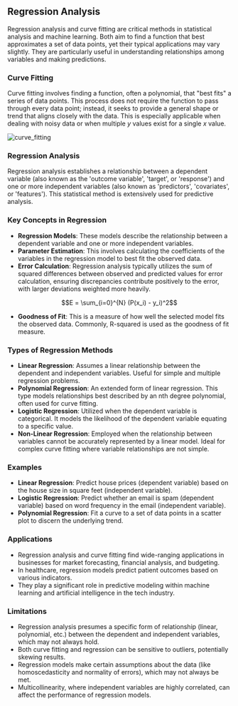## Regression Analysis

Regression analysis and curve fitting are critical methods in statistical analysis and machine learning. Both aim to find a function that best approximates a set of data points, yet their typical applications may vary slightly. They are particularly useful in understanding relationships among variables and making predictions.

### Curve Fitting

Curve fitting involves finding a function, often a polynomial, that "best fits" a series of data points. This process does not require the function to pass through every data point; instead, it seeks to provide a general shape or trend that aligns closely with the data. This is especially applicable when dealing with noisy data or when multiple $y$ values exist for a single $x$ value.

![curve_fitting](https://github.com/djeada/Numerical-Methods/assets/37275728/03a26675-9baa-4557-92fb-2ab86c9d7b7c)

### Regression Analysis

Regression analysis establishes a relationship between a dependent variable (also known as the 'outcome variable', 'target', or 'response') and one or more independent variables (also known as 'predictors', 'covariates', or 'features'). This statistical method is extensively used for predictive analysis.

### Key Concepts in Regression

- **Regression Models**: These models describe the relationship between a dependent variable and one or more independent variables.
- **Parameter Estimation**: This involves calculating the coefficients of the variables in the regression model to best fit the observed data.
- **Error Calculation**: Regression analysis typically utilizes the sum of squared differences between observed and predicted values for error calculation, ensuring discrepancies contribute positively to the error, with larger deviations weighted more heavily. 

$$E = \sum_{i=0}^{N} (P(x_i) - y_i)^2$$

- **Goodness of Fit**: This is a measure of how well the selected model fits the observed data. Commonly, R-squared is used as the goodness of fit measure.

### Types of Regression Methods

- **Linear Regression**: Assumes a linear relationship between the dependent and independent variables. Useful for simple and multiple regression problems.
- **Polynomial Regression**: An extended form of linear regression. This type models relationships best described by an nth degree polynomial, often used for curve fitting.
- **Logistic Regression**: Utilized when the dependent variable is categorical. It models the likelihood of the dependent variable equating to a specific value.
- **Non-Linear Regression**: Employed when the relationship between variables cannot be accurately represented by a linear model. Ideal for complex curve fitting where variable relationships are not simple.

### Examples

- **Linear Regression**: Predict house prices (dependent variable) based on the house size in square feet (independent variable).
- **Logistic Regression**: Predict whether an email is spam (dependent variable) based on word frequency in the email (independent variable).
- **Polynomial Regression**: Fit a curve to a set of data points in a scatter plot to discern the underlying trend.

### Applications

- Regression analysis and curve fitting find wide-ranging applications in businesses for market forecasting, financial analysis, and budgeting.
- In healthcare, regression models predict patient outcomes based on various indicators.
- They play a significant role in predictive modeling within machine learning and artificial intelligence in the tech industry.

### Limitations

- Regression analysis presumes a specific form of relationship (linear, polynomial, etc.) between the dependent and independent variables, which may not always hold.
- Both curve fitting and regression can be sensitive to outliers, potentially skewing results.
- Regression models make certain assumptions about the data (like homoscedasticity and normality of errors), which may not always be met.
- Multicollinearity, where independent variables are highly correlated, can affect the performance of regression models.

